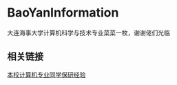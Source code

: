# BaoYanInformation
大连海事大学计算机科学与技术专业菜菜一枚，谢谢佬们光临
## 相关链接
[本校计算机专业同学保研经验](https://zhuanlan.zhihu.com/p/569167683)
